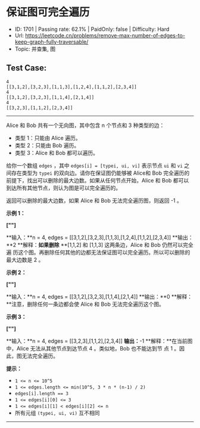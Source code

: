 # 保证图可完全遍历                                                       

* ID: 1701    | Passing rate: 62.1% | PaidOnly: false  | Difficulty: Hard 
* Url: https://leetcode.cn/problems/remove-max-number-of-edges-to-keep-graph-fully-traversable/ 
* Topic: 并查集, 图 

## Test Case:

```
4
[[3,1,2],[3,2,3],[1,1,3],[1,2,4],[1,1,2],[2,3,4]]
4
[[3,1,2],[3,2,3],[1,1,4],[2,1,4]]
4
[[3,2,3],[1,1,2],[2,3,4]]
```

---

Alice 和 Bob 共有一个无向图，其中包含 n 个节点和 3 种类型的边：

* 类型 1：只能由 Alice 遍历。
* 类型 2：只能由 Bob 遍历。
* 类型 3：Alice 和 Bob 都可以遍历。

给你一个数组 `edges` ，其中 `edges[i] = [typei, ui, vi]` 表示节点 `ui` 和 `vi`
之间存在类型为 `typei` 的双向边。请你在保证图仍能够被 Alice和 Bob
完全遍历的前提下，找出可以删除的最大边数。如果从任何节点开始，Alice 和 Bob
都可以到达所有其他节点，则认为图是可以完全遍历的。

返回可以删除的最大边数，如果 Alice 和 Bob 无法完全遍历图，则返回 -1 。


**示例 1：**

**[\"\"]**

**输入：**n = 4, edges = [[3,1,2],[3,2,3],[1,1,3],[1,2,4],[1,1,2],[2,3,4]]
**输出：**2
**解释：**如果删除** **[1,1,2] 和 [1,1,3] 这两条边，Alice 和 Bob 仍然可以完全遍
历这个图。再删除任何其他的边都无法保证图可以完全遍历。所以可以删除的最大边数是 2
 。

**示例 2：**

**[\"\"]**

**输入：**n = 4, edges = [[3,1,2],[3,2,3],[1,1,4],[2,1,4]]
**输出：**0
**解释：**注意，删除任何一条边都会使 Alice 和 Bob 无法完全遍历这个图。

**示例 3：**

**[\"\"]**

**输入：**n = 4, edges = [[3,2,3],[1,1,2],[2,3,4]]
**输出：**-1
**解释：**在当前图中，Alice 无法从其他节点到达节点 4 。类似地，Bob 也不能达到节
点 1 。因此，图无法完全遍历。


**提示：**

* `1 <= n <= 10^5`
* `1 <= edges.length <= min(10^5, 3 * n * (n-1) / 2)`
* `edges[i].length == 3`
* `1 <= edges[i][0] <= 3`
* `1 <= edges[i][1] < edges[i][2] <= n`
* 所有元组 `(typei, ui, vi)` 互不相同

---